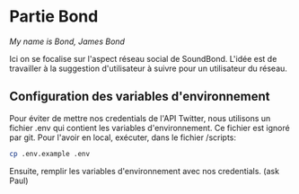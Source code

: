 # Partie Bond
*My name is Bond, James Bond*

Ici on se focalise sur l'aspect réseau social de SoundBond. L'idée est de travailler à la suggestion d'utilisateur à suivre pour un utilisateur du réseau.

## Configuration des variables d'environnement

Pour éviter de mettre nos credentials de l'API Twitter, nous utilisons un fichier .env qui contient les variables d'environnement. Ce fichier est ignoré par git. Pour l'avoir en local, exécuter, dans le fichier /scripts:
```sh 
cp .env.example .env
```
Ensuite, remplir les variables d'environnement avec nos credentials. (ask Paul)